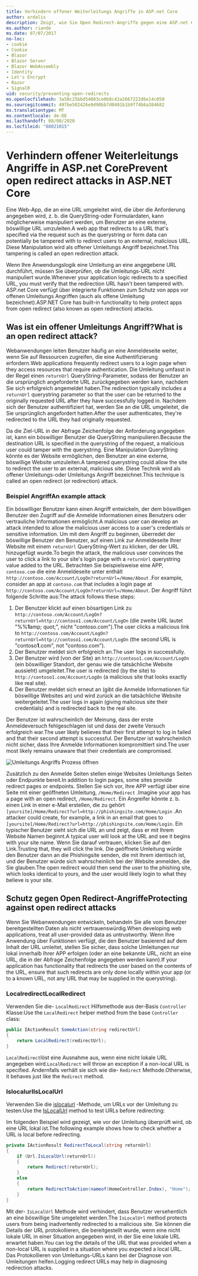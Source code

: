 ```yaml
---
title: Verhindern offener Weiterleitungs Angriffe in ASP.net Core
author: ardalis
description: Zeigt, wie Sie Open Redirect-Angriffe gegen eine ASP.net Core-App verhindern können.
ms.author: riande
ms.date: 07/07/2017
no-loc:
- cookie
- Cookie
- Blazor
- Blazor Server
- Blazor WebAssembly
- Identity
- Let's Encrypt
- Razor
- SignalR
uid: security/preventing-open-redirects
ms.openlocfilehash: 3a58c25bbd54803ce0b8c42a2667222d6e14c050
ms.sourcegitcommit: 497be502426e9d90bb7d0401b1b9f74b6a384682
ms.translationtype: MT
ms.contentlocale: de-DE
ms.lasthandoff: 08/08/2020
ms.locfileid: "88021015"
---
```

# <a name="prevent-open-redirect-attacks-in-aspnet-core"></a><span data-ttu-id="9473d-103">Verhindern offener Weiterleitungs Angriffe in ASP.net Core</span><span class="sxs-lookup"><span data-stu-id="9473d-103">Prevent open redirect attacks in ASP.NET Core</span></span>

<span data-ttu-id="9473d-104">Eine Web-App, die an eine URL umgeleitet wird, die über die Anforderung angegeben wird, z. b. die QueryString-oder Formulardaten, kann möglicherweise manipuliert werden, um Benutzer an eine externe, böswillige URL umzuleiten.</span><span class="sxs-lookup"><span data-stu-id="9473d-104">A web app that redirects to a URL that's specified via the request such as the querystring or form data can potentially be tampered with to redirect users to an external, malicious URL.</span></span> <span data-ttu-id="9473d-105">Diese Manipulation wird als offener Umleitungs Angriff bezeichnet.</span><span class="sxs-lookup"><span data-stu-id="9473d-105">This tampering is called an open redirection attack.</span></span>

<span data-ttu-id="9473d-106">Wenn Ihre Anwendungslogik eine Umleitung an eine angegebene URL durchführt, müssen Sie überprüfen, ob die Umleitungs-URL nicht manipuliert wurde.</span><span class="sxs-lookup"><span data-stu-id="9473d-106">Whenever your application logic redirects to a specified URL, you must verify that the redirection URL hasn't been tampered with.</span></span> <span data-ttu-id="9473d-107">ASP.net Core verfügt über integrierte Funktionen zum Schutz von apps vor offenen Umleitungs Angriffen (auch als offene Umleitung bezeichnet).</span><span class="sxs-lookup"><span data-stu-id="9473d-107">ASP.NET Core has built-in functionality to help protect apps from open redirect (also known as open redirection) attacks.</span></span>

## <a name="what-is-an-open-redirect-attack"></a><span data-ttu-id="9473d-108">Was ist ein offener Umleitungs Angriff?</span><span class="sxs-lookup"><span data-stu-id="9473d-108">What is an open redirect attack?</span></span>

<span data-ttu-id="9473d-109">Webanwendungen leiten Benutzer häufig an eine Anmeldeseite weiter, wenn Sie auf Ressourcen zugreifen, die eine Authentifizierung erfordern.</span><span class="sxs-lookup"><span data-stu-id="9473d-109">Web applications frequently redirect users to a login page when they access resources that require authentication.</span></span> <span data-ttu-id="9473d-110">Die Umleitung umfasst in der Regel einen `returnUrl` QueryString-Parameter, sodass der Benutzer an die ursprünglich angeforderte URL zurückgegeben werden kann, nachdem Sie sich erfolgreich angemeldet haben.</span><span class="sxs-lookup"><span data-stu-id="9473d-110">The redirection typically includes a `returnUrl` querystring parameter so that the user can be returned to the originally requested URL after they have successfully logged in.</span></span> <span data-ttu-id="9473d-111">Nachdem sich der Benutzer authentifiziert hat, werden Sie an die URL umgeleitet, die Sie ursprünglich angefordert hatten.</span><span class="sxs-lookup"><span data-stu-id="9473d-111">After the user authenticates, they're redirected to the URL they had originally requested.</span></span>

<span data-ttu-id="9473d-112">Da die Ziel-URL in der Abfrage Zeichenfolge der Anforderung angegeben ist, kann ein böswilliger Benutzer die QueryString manipulieren.</span><span class="sxs-lookup"><span data-stu-id="9473d-112">Because the destination URL is specified in the querystring of the request, a malicious user could tamper with the querystring.</span></span> <span data-ttu-id="9473d-113">Eine Manipulation QueryString könnte es der Website ermöglichen, den Benutzer an eine externe, böswillige Website umzuleiten.</span><span class="sxs-lookup"><span data-stu-id="9473d-113">A tampered querystring could allow the site to redirect the user to an external, malicious site.</span></span> <span data-ttu-id="9473d-114">Diese Technik wird als offener Umleitungs-oder Umleitungs Angriff bezeichnet.</span><span class="sxs-lookup"><span data-stu-id="9473d-114">This technique is called an open redirect (or redirection) attack.</span></span>

### <a name="an-example-attack"></a><span data-ttu-id="9473d-115">Beispiel Angriff</span><span class="sxs-lookup"><span data-stu-id="9473d-115">An example attack</span></span>

<span data-ttu-id="9473d-116">Ein böswilliger Benutzer kann einen Angriff entwickeln, der dem böswilligen Benutzer den Zugriff auf die Anmelde Informationen eines Benutzers oder vertrauliche Informationen ermöglicht.</span><span class="sxs-lookup"><span data-stu-id="9473d-116">A malicious user can develop an attack intended to allow the malicious user access to a user's credentials or sensitive information.</span></span> <span data-ttu-id="9473d-117">Um mit dem Angriff zu beginnen, überredet der böswillige Benutzer den Benutzer, auf einen Link zur Anmeldeseite Ihrer Website mit einem `returnUrl` QueryString-Wert zu klicken, der der URL hinzugefügt wurde.</span><span class="sxs-lookup"><span data-stu-id="9473d-117">To begin the attack, the malicious user convinces the user to click a link to your site's login page with a `returnUrl` querystring value added to the URL.</span></span> <span data-ttu-id="9473d-118">Betrachten Sie beispielsweise eine APP, `contoso.com` die eine Anmeldeseite unter enthält `http://contoso.com/Account/LogOn?returnUrl=/Home/About` .</span><span class="sxs-lookup"><span data-stu-id="9473d-118">For example, consider an app at `contoso.com` that includes a login page at `http://contoso.com/Account/LogOn?returnUrl=/Home/About`.</span></span> <span data-ttu-id="9473d-119">Der Angriff führt folgende Schritte aus:</span><span class="sxs-lookup"><span data-stu-id="9473d-119">The attack follows these steps:</span></span>

1. <span data-ttu-id="9473d-120">Der Benutzer klickt auf einen bösartigen Link zu `http://contoso.com/Account/LogOn?returnUrl=http://contoso1.com/Account/LogOn` (die zweite URL lautet "%%**1**amp; quot;", nicht "contoso.com").</span><span class="sxs-lookup"><span data-stu-id="9473d-120">The user clicks a malicious link to `http://contoso.com/Account/LogOn?returnUrl=http://contoso1.com/Account/LogOn` (the second URL is "contoso**1**.com", not "contoso.com").</span></span>
2. <span data-ttu-id="9473d-121">Der Benutzer meldet sich erfolgreich an.</span><span class="sxs-lookup"><span data-stu-id="9473d-121">The user logs in successfully.</span></span>
3. <span data-ttu-id="9473d-122">Der Benutzer wird (von der Site) an `http://contoso1.com/Account/LogOn` (ein böswilliger Standort, der genau wie die tatsächliche Website aussieht) umgeleitet.</span><span class="sxs-lookup"><span data-stu-id="9473d-122">The user is redirected (by the site) to `http://contoso1.com/Account/LogOn` (a malicious site that looks exactly like real site).</span></span>
4. <span data-ttu-id="9473d-123">Der Benutzer meldet sich erneut an (gibt die Anmelde Informationen für böswillige Websites an) und wird zurück an die tatsächliche Website weitergeleitet.</span><span class="sxs-lookup"><span data-stu-id="9473d-123">The user logs in again (giving malicious site their credentials) and is redirected back to the real site.</span></span>

<span data-ttu-id="9473d-124">Der Benutzer ist wahrscheinlich der Meinung, dass der erste Anmeldeversuch fehlgeschlagen ist und dass der zweite Versuch erfolgreich war.</span><span class="sxs-lookup"><span data-stu-id="9473d-124">The user likely believes that their first attempt to log in failed and that their second attempt is successful.</span></span> <span data-ttu-id="9473d-125">Der Benutzer ist wahrscheinlich nicht sicher, dass Ihre Anmelde Informationen kompromittiert sind.</span><span class="sxs-lookup"><span data-stu-id="9473d-125">The user most likely remains unaware that their credentials are compromised.</span></span>

![Umleitungs Angriffs Prozess öffnen](preventing-open-redirects/_static/open-redirection-attack-process.png)

<span data-ttu-id="9473d-127">Zusätzlich zu den Anmelde Seiten stellen einige Websites Umleitungs Seiten oder Endpunkte bereit.</span><span class="sxs-lookup"><span data-stu-id="9473d-127">In addition to login pages, some sites provide redirect pages or endpoints.</span></span> <span data-ttu-id="9473d-128">Stellen Sie sich vor, Ihre APP verfügt über eine Seite mit einer geöffneten Umleitung, `/Home/Redirect` .</span><span class="sxs-lookup"><span data-stu-id="9473d-128">Imagine your app has a page with an open redirect, `/Home/Redirect`.</span></span> <span data-ttu-id="9473d-129">Ein Angreifer könnte z. b. einen Link in einer e-Mail erstellen, die zu gehört `[yoursite]/Home/Redirect?url=http://phishingsite.com/Home/Login` .</span><span class="sxs-lookup"><span data-stu-id="9473d-129">An attacker could create, for example, a link in an email that goes to `[yoursite]/Home/Redirect?url=http://phishingsite.com/Home/Login`.</span></span> <span data-ttu-id="9473d-130">Ein typischer Benutzer sieht sich die URL an und zeigt, dass er mit Ihrem Website Namen beginnt.</span><span class="sxs-lookup"><span data-stu-id="9473d-130">A typical user will look at the URL and see it begins with your site name.</span></span> <span data-ttu-id="9473d-131">Wenn Sie darauf vertrauen, klicken Sie auf den Link.</span><span class="sxs-lookup"><span data-stu-id="9473d-131">Trusting that, they will click the link.</span></span> <span data-ttu-id="9473d-132">Die geöffnete Umleitung würde den Benutzer dann an die Phishingsite senden, die mit Ihrem identisch ist, und der Benutzer würde sich wahrscheinlich bei der Website anmelden, die Sie glauben.</span><span class="sxs-lookup"><span data-stu-id="9473d-132">The open redirect would then send the user to the phishing site, which looks identical to yours, and the user would likely login to what they believe is your site.</span></span>

## <a name="protecting-against-open-redirect-attacks"></a><span data-ttu-id="9473d-133">Schutz gegen Open Redirect-Angriffe</span><span class="sxs-lookup"><span data-stu-id="9473d-133">Protecting against open redirect attacks</span></span>

<span data-ttu-id="9473d-134">Wenn Sie Webanwendungen entwickeln, behandeln Sie alle vom Benutzer bereitgestellten Daten als nicht vertrauenswürdig.</span><span class="sxs-lookup"><span data-stu-id="9473d-134">When developing web applications, treat all user-provided data as untrustworthy.</span></span> <span data-ttu-id="9473d-135">Wenn Ihre Anwendung über Funktionen verfügt, die den Benutzer basierend auf dem Inhalt der URL umleitet, stellen Sie sicher, dass solche Umleitungen nur lokal innerhalb Ihrer APP erfolgen (oder an eine bekannte URL, nicht an eine URL, die in der Abfrage Zeichenfolge angegeben werden kann).</span><span class="sxs-lookup"><span data-stu-id="9473d-135">If your application has functionality that redirects the user based on the contents of the URL,  ensure that such redirects are only done locally within your app (or to a known URL, not any URL that may be supplied in the querystring).</span></span>

### <a name="localredirect"></a><span data-ttu-id="9473d-136">Localredirect</span><span class="sxs-lookup"><span data-stu-id="9473d-136">LocalRedirect</span></span>

<span data-ttu-id="9473d-137">Verwenden Sie die- `LocalRedirect` Hilfsmethode aus der-Basis `Controller` Klasse:</span><span class="sxs-lookup"><span data-stu-id="9473d-137">Use the `LocalRedirect` helper method from the base `Controller` class:</span></span>

```csharp
public IActionResult SomeAction(string redirectUrl)
{
    return LocalRedirect(redirectUrl);
}
```

<span data-ttu-id="9473d-138">`LocalRedirect`löst eine Ausnahme aus, wenn eine nicht lokale URL angegeben wird.</span><span class="sxs-lookup"><span data-stu-id="9473d-138">`LocalRedirect` will throw an exception if a non-local URL is specified.</span></span> <span data-ttu-id="9473d-139">Andernfalls verhält sie sich wie die- `Redirect` Methode.</span><span class="sxs-lookup"><span data-stu-id="9473d-139">Otherwise, it behaves just like the `Redirect` method.</span></span>

### <a name="islocalurl"></a><span data-ttu-id="9473d-140">Islocalurl</span><span class="sxs-lookup"><span data-stu-id="9473d-140">IsLocalUrl</span></span>

<span data-ttu-id="9473d-141">Verwenden Sie die [islocalurl](/dotnet/api/Microsoft.AspNetCore.Mvc.IUrlHelper.islocalurl#Microsoft_AspNetCore_Mvc_IUrlHelper_IsLocalUrl_System_String_) -Methode, um URLs vor der Umleitung zu testen:</span><span class="sxs-lookup"><span data-stu-id="9473d-141">Use the [IsLocalUrl](/dotnet/api/Microsoft.AspNetCore.Mvc.IUrlHelper.islocalurl#Microsoft_AspNetCore_Mvc_IUrlHelper_IsLocalUrl_System_String_) method to test URLs before redirecting:</span></span>

<span data-ttu-id="9473d-142">Im folgenden Beispiel wird gezeigt, wie vor der Umleitung überprüft wird, ob eine URL lokal ist.</span><span class="sxs-lookup"><span data-stu-id="9473d-142">The following example shows how to check whether a URL is local before redirecting.</span></span>

```csharp
private IActionResult RedirectToLocal(string returnUrl)
{
    if (Url.IsLocalUrl(returnUrl))
    {
        return Redirect(returnUrl);
    }
    else
    {
        return RedirectToAction(nameof(HomeController.Index), "Home");
    }
}
```

<span data-ttu-id="9473d-143">Mit der- `IsLocalUrl` Methode wird verhindert, dass Benutzer versehentlich an eine böswillige Site umgeleitet werden.</span><span class="sxs-lookup"><span data-stu-id="9473d-143">The `IsLocalUrl` method protects users from being inadvertently redirected to a malicious site.</span></span> <span data-ttu-id="9473d-144">Sie können die Details der URL protokollieren, die bereitgestellt wurde, wenn eine nicht lokale URL in einer Situation angegeben wird, in der Sie eine lokale URL erwartet haben.</span><span class="sxs-lookup"><span data-stu-id="9473d-144">You can log the details of the URL that was provided when a non-local URL is supplied in a situation where you expected a local URL.</span></span> <span data-ttu-id="9473d-145">Das Protokollieren von Umleitungs-URLs kann bei der Diagnose von Umleitungen helfen.</span><span class="sxs-lookup"><span data-stu-id="9473d-145">Logging redirect URLs may help in diagnosing redirection attacks.</span></span>

